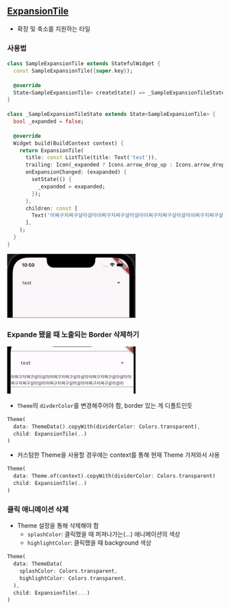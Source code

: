 ## [ExpansionTile](https://api.flutter.dev/flutter/material/ExpansionTile-class.html)
- 확장 및 축소를 지원하는 타일

### 사용법
```dart
class SampleExpansionTile extends StatefulWidget {
  const SampleExpansionTile({super.key});

  @override
  State<SampleExpansionTile> createState() => _SampleExpansionTileState();
}

class _SampleExpansionTileState extends State<SampleExpansionTile> {
  bool _expanded = false;

  @override
  Widget build(BuildContext context) {
    return ExpansionTile(
      title: const ListTile(title: Text('test')),
      trailing: Icon(_expanded ? Icons.arrow_drop_up : Icons.arrow_drop_down),
      onExpansionChanged: (exapanded) {
        setState(() {
          _expanded = exapanded;
        });
      },
      children: const [
        Text('어쩌구저쩌구샬라샬라어쩌구저쩌구샬라샬라어쩌구저쩌구샬라샬라어쩌구저쩌구샬라샬라어쩌구저쩌구샬라샬라어쩌구저쩌구샬라샬라'),
      ],
    );
  }
}
```

<img src="img/expansion_tile.gif" width=300>


### Expande 됐을 때 노출되는 Border 삭제하기

<img src="img/expansion_tile_border.png" width=300>


- `Theme`의 `divderColor`를 변경해주어야 함, border 있는 게 디폴트인듯  
```dart
Theme(
  data: ThemeData().copyWith(dividerColor: Colors.transparent),
  child: ExpansionTile(..)
)
```
- 커스텀한 Theme을 사용할 경우에는 context를 통해 현재 Theme 가져와서 사용
```dart
Theme(
  data: Theme.of(context).copyWith(dividerColor: Colors.transparent)
  child: ExpansionTile(..)
)
```

### 클릭 애니메이션 삭제
- Theme 설정을 통해 삭제해야 함
  - `splashColor`: 클릭했을 때 퍼져나가는(...) 애니메이션의 색상
  - `highlightColor`: 클릭했을 때 background 색상
```dart
Theme(
  data: ThemeData(
    splashColor: Colors.transparent,
    highlightColor: Colors.transparent,
  ),
  child: ExpansionTile(...)
)
```
